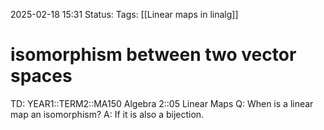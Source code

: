 2025-02-18 15:31
Status: 
Tags: [[Linear maps in linalg]]
# isomorphism between two vector spaces

TD: YEAR1::TERM2::MA150 Algebra 2::05 Linear Maps 
Q: When is a linear map an isomorphism?
A: If it is also a bijection.
<!--ID: 1739894072446-->
